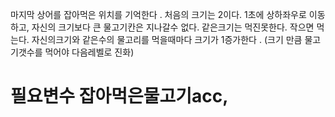 마지막 상어를 잡아먹은 위치를 기억한다 .
처음의 크기는 2이다.
1초에 상하좌우로 이동하고, 자신의 크기보다 큰 물고기칸은 지나갈수 없다. 같은크기는 먹진못한다. 작으면 먹는다.
자신의크기와 같은수의 물고리를 먹을때마다 크기가 1증가한다 . (크기 만큼 물고기갯수를 먹어야 다음레벨로 진화)
# 필요변수 잡아먹은물고기acc,
